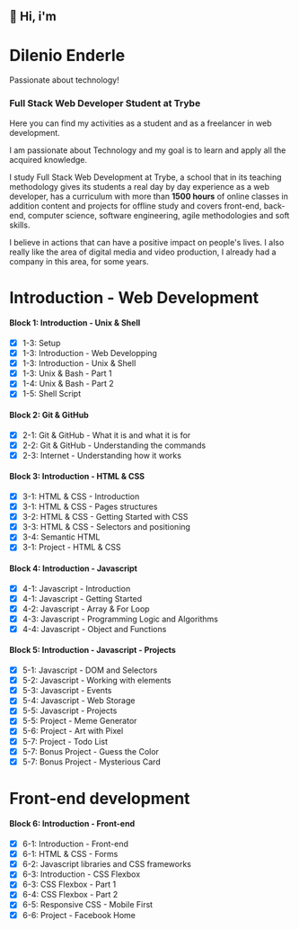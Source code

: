 ## 👋 Hi, i'm
# Dilenio Enderle
Passionate about technology!

### Full Stack Web Developer Student at Trybe
Here you can find my activities as a student and as a freelancer in web development.

I am passionate about Technology and my goal is to learn and apply all the acquired knowledge.

I study Full Stack Web Development at Trybe, a school that in its teaching methodology gives its students a real day by day experience as a web developer, has a curriculum with more than **1500 hours** of online classes in addition content and projects for offline study and covers front-end, back-end, computer science, software engineering, agile methodologies and soft skills.

I believe in actions that can have a positive impact on people's lives.
I also really like the area of digital media and video production, I already had a company in this area, for some years.

# Introduction - Web Development 

#### Block 1: Introduction - Unix & Shell
- [x] 1-3: Setup
- [x] 1-3: Introduction - Web Developping
- [x] 1-3: Introduction - Unix & Shell
- [x] 1-3: Unix & Bash - Part 1
- [x] 1-4: Unix & Bash - Part 2
- [x] 1-5: Shell Script

#### Block 2: Git & GitHub
- [x] 2-1: Git & GitHub - What it is and what it is for
- [x] 2-2: Git & GitHub - Understanding the commands
- [x] 2-3: Internet - Understanding how it works

#### Block 3: Introduction - HTML & CSS
- [x] 3-1: HTML & CSS - Introduction
- [x] 3-1: HTML & CSS - Pages structures
- [x] 3-2: HTML & CSS - Getting Started with CSS
- [x] 3-3: HTML & CSS - Selectors and positioning
- [x] 3-4: Semantic HTML
- [x] 3-1: Project - HTML & CSS

#### Block 4: Introduction - Javascript
- [x] 4-1: Javascript - Introduction
- [x] 4-1: Javascript - Getting Started
- [x] 4-2: Javascript - Array & For Loop
- [x] 4-3: Javascript - Programming Logic and Algorithms
- [x] 4-4: Javascript - Object and Functions

#### Block 5: Introduction - Javascript - Projects
- [x] 5-1: Javascript - DOM and Selectors
- [x] 5-2: Javascript - Working with elements
- [x] 5-3: Javascript - Events
- [x] 5-4: Javascript - Web Storage
- [x] 5-5: Javascript - Projects
- [x] 5-5: Project - Meme Generator
- [x] 5-6: Project - Art with Pixel
- [x] 5-7: Project - Todo List
- [x] 5-7: Bonus Project - Guess the Color
- [x] 5-7: Bonus Project - Mysterious Card

# Front-end development

#### Block 6: Introduction - Front-end
- [x] 6-1: Introduction - Front-end
- [x] 6-1: HTML & CSS - Forms
- [x] 6-2: Javascript libraries and CSS frameworks
- [x] 6-3: Introduction - CSS Flexbox
- [x] 6-3: CSS Flexbox - Part 1
- [x] 6-4: CSS Flexbox - Part 2
- [x] 6-5: Responsive CSS - Mobile First
- [x] 6-6: Project - Facebook Home
